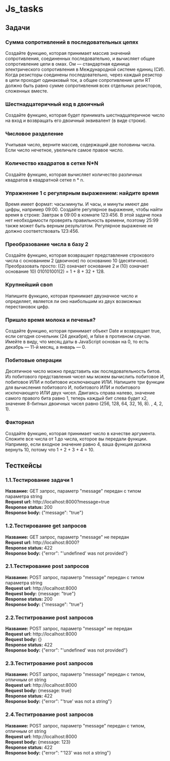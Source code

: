 # Js_tasks
## Задачи
### Сумма сопротивлений в последовательных цепях
Создайте функцию, которая принимает массив значений сопротивления, соединенных последовательно, и вычисляет общее сопротивление цепи в омах.
Ом — стандартная единица электрического сопротивления в Международной системе единиц (СИ).
Когда резисторы соединены последовательно, через каждый резистор в цепи проходит одинаковый ток,
а общее сопротивление цепи RT должно быть равно сумме сопротивления всех отдельных резисторов, сложенных вместе.
### Шестнадцатеричный код в двоичный
Создайте функцию, которая будет принимать шестнадцатеричное число на вход и возвращать его двоичный эквивалент (в виде строки).
### Числовое разделение
Учитывая число, верните массив, содержащий две половины числа. Если число нечетное, увеличьте самое правое число.
### Количество квадратов в сетке N*N
Создайте функцию, которая вычисляет количество различных квадратов в квадратной сетке n * n. 
### Упражнение 1 с регулярным выражением: найдите время
Время имеет формат: часы:минуты. И часы, и минуты имеют две цифры, например 09:00.
Создайте регулярное выражение, чтобы найти время в строке: Завтрак в 09:00 в комнате 123:456.
В этой задаче пока нет необходимости проверять правильность времени, поэтому 25:99 также может быть верным результатом.
Регулярное выражение не должно соответствовать 123:456.
### Преобразование числа в базу 2
Создайте функцию, которая возвращает представление строкового числа с основанием 2 (двоичное) по основанию 10 (десятичное).
Преобразовать просто: ((2) означает основание 2 и (10) означает основание 10) 010101001(2) = 1 + 8 + 32 + 128.
### Крупнейший своп
Напишите функцию, которая принимает двузначное число и определяет, является ли оно наибольшим из двух возможных перестановок цифр.
### Пришло время молока и печенья?
Создайте функцию, которая принимает объект Date и возвращает true, если сегодня сочельник (24 декабря), и false в противном случае.
Имейте в виду, что месяц даты в JavaScript основан на 0, то есть декабрь — 11-й месяц, а январь — 0.
### Побитовые операции
Десятичное число можно представить как последовательность битов.
Из побитового представления чисел мы можем вычислить побитовое И, побитовое ИЛИ и побитовое исключающее ИЛИ.
Напишите три функции для вычисления побитового И, побитового ИЛИ и побитового исключающего ИЛИ двух чисел.
Двигаясь справа налево, значение самого правого бита равно 1, теперь каждый бит слева будет х2, значение 8-битных двоичных чисел равно (256, 128, 64, 32, 16, 8). , 4, 2, 1).
### Факториал
Создайте функцию, которая принимает число в качестве аргумента.
Сложите все числа от 1 до числа, которое вы передали функции.
Например, если входное значение равно 4, ваша функция должна вернуть 10, потому что 1 + 2 + 3 + 4 = 10.
## Тесткейсы
### 1.1.Тестирование задачи 1
**Название:**
GET запрос, параметр "message" передан с типом параметра string</br>
**Request url:** http://localhost:8000?message=true</br>
**Response status:** 200</br>
**Response body:** {"message": "true"}</br>
### 1.2.Тестирование get запросов
**Название:**
GET запрос, параметр "message" не передан</br>
**Request url:** http://localhost:8000?</br>
**Response status:** 422</br>
**Response body:** {"error": "'undefined' was not provided"}</br>
### 2.1.Тестирование post запросов
**Название:**
POST запрос, параметр "message" передан с типом параметра string</br>
**Request url:** http://localhost:8000</br>
**Request body:** {message: "true"}</br>
**Response status:** 200</br>
**Response body:** {"message": "true"}</br>
### 2.2.Теститрование post запросов
**Название:**
POST запрос, параметр "message" не передан</br>
**Request url:** http://localhost:8000</br>
**Request body:** {}</br>
**Response status:** 422</br>
**Response body:** {"error": "'undefined' was not provided"}</br>
### 2.3.Теститрование post запросов
**Название:**
POST запрос, параметр "message" передан с типом, отличным от string</br>
**Request url:** http://localhost:8000</br>
**Request body:** {message: true}</br>
**Response status:** 422</br>
**Response body:** {"error": "'true' was not a string"}</br>
### 2.4.Теститрование post запросов
**Название:**
POST запрос, параметр "message" передан с типом, отличным от string</br>
**Request url:** http://localhost:8000</br>
**Request body:** {message: 123}</br>
**Response status:** 422</br>
**Response body:** {"error": "'123' was not a string"}</br>
